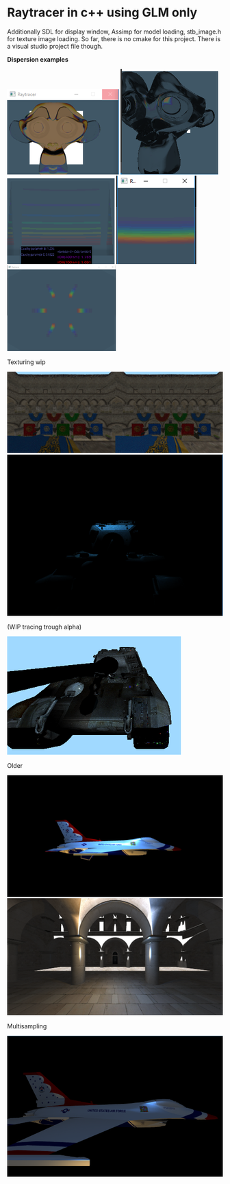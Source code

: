 # Raytracer in c++ using GLM only
Additionally SDL for display window, Assimp for model loading, stb_image.h for texture image loading.
So far, there is no cmake for this project. There is a visual studio project file though.

**Dispersion examples**

<img src=Raytracer/pictures/disp1.png> <img src=Raytracer/pictures/disp2.png> <img src=Raytracer/pictures/disp3.png>
<img src=Raytracer/pictures/disp4.png> <img src=Raytracer/pictures/disp5.png>

Texturing wip

<img src=Raytracer/pictures/sponza-mainlight.png> <img src=Raytracer/pictures/kingtiger.png>

(WIP tracing trough alpha)

<img src=Raytracer/pictures/kingtiger-alphawip.png>

Older

<img src="Raytracer/pictures/f16-fhd-night.png">

<img src="Raytracer/pictures/sponza-fhd-2912s.png">

Multisampling

<img src="Raytracer/pictures/f16-800x600-night-4xMSAA.png">


